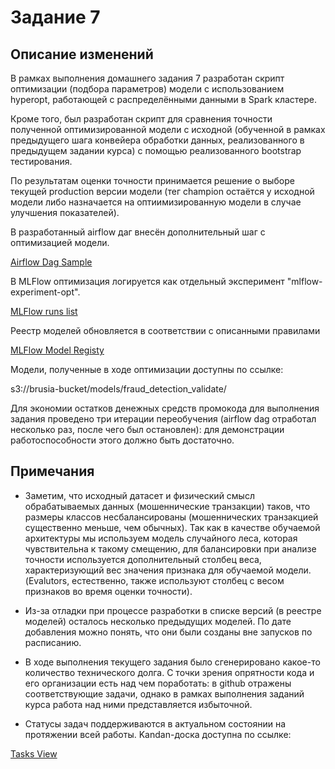 # Задание 7

## Описание изменений

В рамках выполнения домашнего задания 7 разработан скрипт оптимизации (подбора параметров) модели с использованием hyperopt, работающей с распределёнными данными в Spark кластере.

Кроме того, был разработан скрипт для сравнения точности полученной оптимизированной модели с исходной (обученной в рамках предыдущего шага конвейера обработки данных, реализованного в предыдущем задании курса) с помощью реализованного bootstrap тестирования.

По результатам оценки точности принимается решение о выборе текущей production версии модели (тег champion остаётся у исходной модели либо назначается на оптиимизированную модели в случае улучшения показателей).

В разработанный airflow даг внесён дополнительный шаг с оптимизацией модели.

[Airflow Dag Sample](docs/hometasks/07/dag.png)

В MLFlow оптимизация логируется как отдельный эксперимент "mlflow-experiment-opt".

[MLFlow runs list](docs/hometask/07/mlflow_runs.png)

Реестр моделей обновляется в соответствии с описанными правилами

[MLFlow Model Registy](docs/hometask/07/model_registry.png)

Модели, полученные в ходе оптимизации доступны по ссылке:

s3://brusia-bucket/models/fraud_detection_validate/

Для экономии остатков денежных средств промокода для выполнения задания проведено три итерации переобучения (airflow dag отработал несколько раз, после чего был остановлен): для демонстрации работоспособности этого должно быть достаточно.

## Примечания

- Заметим, что исходный датасет и физический смысл обрабатываемых данных (мошеннические транзакции) таков, что размеры классов несбалансированы (мошеннических транзакцией существенно меньше, чем обычных). Так как в качестве обучаемой архитектуры мы используем модель случайного леса, которая чувствительна к такому смещению, для балансировки при анализе точности используется дополнительный столбец веса, характеризующий вес значения признака для обучаемой модели. (Evalutors, естественно, также используют столбец с весом признаков во время оценки точности).

- Из-за отладки при процессе разработки в списке версий (в реестре моделей) осталось несколько предыдущих моделей. По дате добавления можно понять, что они были созданы вне запусков по расписанию.

- В ходе выполнения текущего задания было сгенерировано какое-то количество технического долга. С точки зрения опрятности кода и его организации есть над чем поработать: в github отражены соответствующие задачи, однако в рамках выполнения заданий курса работа над ними представляется избыточной.

- Статусы задач поддерживаются в актуальном состоянии на протяжении всей работы. Kandan-доска доступна по ссылке:

[Tasks View](https://github.com/users/brusia/projects/1/views/1)